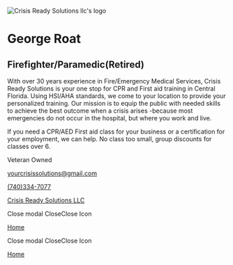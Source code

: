 ![Crisis Ready Solutions llc's logo](<Base64-Image-Removed>)

# George Roat

## Firefighter/Paramedic(Retired)

With over 30 years experience in Fire/Emergency Medical Services, Crisis Ready Solutions is your one stop for CPR and First aid training in Central Florida. Using HSI/AHA standards, we come to your location to provide your personalized training. Our mission is to equip the public with needed skills to achieve the best outcome when a crisis arises -because most emergencies do not occur in the hospital, but where you work and live.

If you need a CPR/AED First aid class for your business or a certification for your employment, we can help. No class too small, group discounts for classes over 6.

Veteran Owned

[yourcrisissolutions@gmail.com](mailto:yourcrisissolutions@gmail.com " yourcrisissolutions@gmail.com")

[(740)334-7077](tel:(740)334-7077 "(740)334-7077")

[Crisis Ready Solutions LLC](https://m.facebook.com/p/Crisis-Ready-Solutions-llc-61569373581001/&ved=2ahUKEwi914irsJmKAxVOt4QIHatbB4kQFnoECB0QAQ&sqi=2&usg=AOvVaw3lulHgF5J7vb4PSIUO3-4K "Crisis Ready Solutions LLC")

Close modal
CloseClose Icon

[Home](https://crisisreadysolutions.com/home)

Close modal
CloseClose Icon

[Home](https://crisisreadysolutions.com/home)